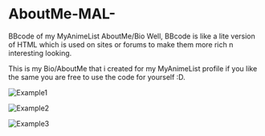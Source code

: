 # AboutMe-MAL-
BBcode of my MyAnimeList AboutMe/Bio
Well, BBcode is like a lite version of HTML which is used on sites or forums to make them more rich n interesting looking.

This is my Bio/AboutMe that i created for my MyAnimeList profile if you like the same you are free to use the code for yourself :D.

![Example1](https://i.imgur.com/Al5ASTf.png)

![Example2](https://i.imgur.com/Wj1z66Q.png)

![Example3](https://i.imgur.com/uT2h5kp.png)
